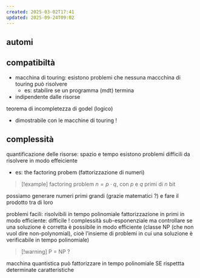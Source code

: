 ```yaml
---
created: 2025-03-02T17:41
updated: 2025-09-24T09:02
---
```

## automi
## compatibiltà
- macchina di touring: esistono problemi che nessuna maccchina di touring può risolvere
	- es: stabilire se un programma (mdt) termina
- indipendente dalle risorse

teorema di incompletezza di godel (logico)
- dimostrabile con le macchine di touring !
## complessità
quantificazione delle risorse: spazio e tempo
esistono problemi difficili da risolvere in modo effeiciente
- es: the factoring probem (fattorizzazione di numeri)
>[!example] factoring problem
$n=p\cdot q$, con $p$ e $q$ primi di $n$ bit

possiamo generare numeri primi grandi (grazie matematici ?) e fare il prodotto tra di loro

problemi facili: risolvibili in tempo polinomiale
fattorizzazione in primi in modo efficiente: difficile ! complessità sub-esponenziale
ma controllare se una soluzione è corretta è possibile in modo efficiente (classe NP (che non vuol dire non-polynomial), cioè l’insieme di problemi in cui una soluzione è verificabile in tempo polinomiale)

>[!warning] P = NP ?


macchina quantistica può fattorizzare in tempo polinomiale SE rispettta determinate caratteristiche